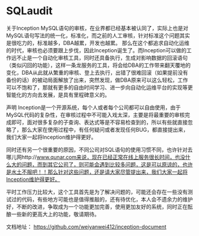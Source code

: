 # SQLaudit
关于Inception
MySQL语句的审核，在业界都已经基本被认同了，实际上也是对MySQL语句写法的统一化，标准化，而之前的人工审核，针对标准这个问题其实是很吃力的，标准越多，DBA越累，开发也越累。 那么在这个都追求自动化运维的时代，审核也必须要跟上步伐，因此Inception诞生了。而Inception可以做的工作远不止是一个自动化审核工具，同时还具备执行，生成对影响数据的回滚语句（类似闪回的功能），这样一条龙服务的工具，将会给DBA的工作带来翻天覆地的变化，DBA从此就从繁重的审核、登上去执行，出错了很难回滚（如果提前没有备份的话）的被动局面解放了出来，突然发现，做DBA原来可以这么轻松，工作可以不饱和了，那就有更多的自由时间学习、进一步向自动化运维平台的实现等更智能化的方向去发展，是具有里程碑意义的。

声明
Inception是一个开源系统，每个人或者每个公司都可以自由使用，由于MySQL代码的复杂性，在审核过程中不可能入戏太深，主要是将最重要的审核完成即可，面对很多复杂的子查询、表达式等是不容易检查到的，所以有些就直接忽略了，那么大家在使用过程中，有任何疑问或者发现任何BUG，都直接提出来，我们大家一起将Inception维护得更好。

同时还有另一个很重要的原因，不同公司对SQL语句的使用习惯不同，也许针对去哪儿网http://www.qunar.com来说，现在已经正常在线上服务很长时间，也没什么大的问题，而到其它公司了，则可能会遇到比较多问题，这是可以原谅的，也许是水土不服吧！！那么针对这些问题，还是请大家尽管提出来，我们大家一起将Inception维护得更好。

平时工作压力比较大，这个工具首先是为了解决问题的，可能还会存在一些没有测试过的代码，有些地方可能也是值得推敲的，还有待优化，本人会不遗余力的维护好，不断的改进，争取成为一个功能更加完善，使用更加友好的系统，同时正在酝酿一些新的更高大上的功能，敬请期待。

文档地址：
https://github.com/weiyanwei412/inception-document
